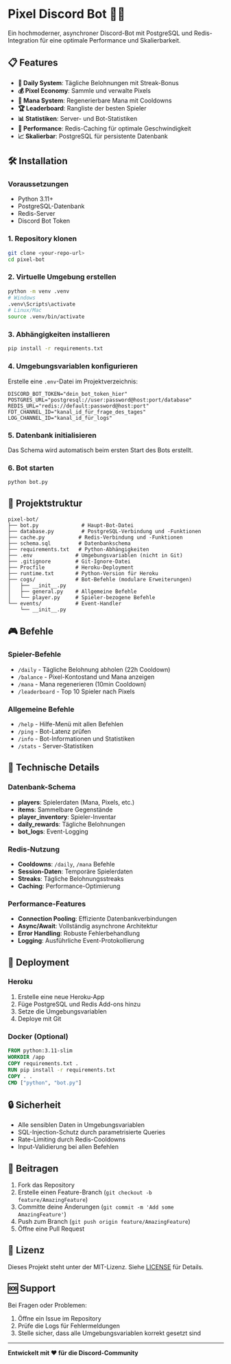 # Pixel Discord Bot 🤖✨

Ein hochmoderner, asynchroner Discord-Bot mit PostgreSQL und Redis-Integration für eine optimale Performance und Skalierbarkeit.

## 📋 Features

- **🎁 Daily System**: Tägliche Belohnungen mit Streak-Bonus
- **💰 Pixel Economy**: Sammle und verwalte Pixels
- **🔮 Mana System**: Regenerierbare Mana mit Cooldowns
- **🏆 Leaderboard**: Rangliste der besten Spieler
- **📊 Statistiken**: Server- und Bot-Statistiken
- **🚀 Performance**: Redis-Caching für optimale Geschwindigkeit
- **📈 Skalierbar**: PostgreSQL für persistente Datenbank

## 🛠️ Installation

### Voraussetzungen

- Python 3.11+
- PostgreSQL-Datenbank
- Redis-Server
- Discord Bot Token

### 1. Repository klonen

```bash
git clone <your-repo-url>
cd pixel-bot
```

### 2. Virtuelle Umgebung erstellen

```bash
python -m venv .venv
# Windows
.venv\Scripts\activate
# Linux/Mac
source .venv/bin/activate
```

### 3. Abhängigkeiten installieren

```bash
pip install -r requirements.txt
```

### 4. Umgebungsvariablen konfigurieren

Erstelle eine `.env`-Datei im Projektverzeichnis:

```env
DISCORD_BOT_TOKEN="dein_bot_token_hier"
POSTGRES_URL="postgresql://user:password@host:port/database"
REDIS_URL="redis://default:password@host:port"
FDT_CHANNEL_ID="kanal_id_für_frage_des_tages"
LOG_CHANNEL_ID="kanal_id_für_logs"
```

### 5. Datenbank initialisieren

Das Schema wird automatisch beim ersten Start des Bots erstellt.

### 6. Bot starten

```bash
python bot.py
```

## 📁 Projektstruktur

```
pixel-bot/
├── bot.py              # Haupt-Bot-Datei
├── database.py         # PostgreSQL-Verbindung und -Funktionen
├── cache.py           # Redis-Verbindung und -Funktionen
├── schema.sql         # Datenbankschema
├── requirements.txt   # Python-Abhängigkeiten
├── .env              # Umgebungsvariablen (nicht in Git)
├── .gitignore        # Git-Ignore-Datei
├── Procfile          # Heroku-Deployment
├── runtime.txt       # Python-Version für Heroku
├── cogs/             # Bot-Befehle (modulare Erweiterungen)
│   ├── __init__.py
│   ├── general.py    # Allgemeine Befehle
│   └── player.py     # Spieler-bezogene Befehle
└── events/           # Event-Handler
    └── __init__.py
```

## 🎮 Befehle

### Spieler-Befehle

- `/daily` - Tägliche Belohnung abholen (22h Cooldown)
- `/balance` - Pixel-Kontostand und Mana anzeigen
- `/mana` - Mana regenerieren (10min Cooldown)
- `/leaderboard` - Top 10 Spieler nach Pixels

### Allgemeine Befehle

- `/help` - Hilfe-Menü mit allen Befehlen
- `/ping` - Bot-Latenz prüfen
- `/info` - Bot-Informationen und Statistiken
- `/stats` - Server-Statistiken

## 🔧 Technische Details

### Datenbank-Schema

- **players**: Spielerdaten (Mana, Pixels, etc.)
- **items**: Sammelbare Gegenstände
- **player_inventory**: Spieler-Inventar
- **daily_rewards**: Tägliche Belohnungen
- **bot_logs**: Event-Logging

### Redis-Nutzung

- **Cooldowns**: `/daily`, `/mana` Befehle
- **Session-Daten**: Temporäre Spielerdaten
- **Streaks**: Tägliche Belohnungsstreaks
- **Caching**: Performance-Optimierung

### Performance-Features

- **Connection Pooling**: Effiziente Datenbankverbindungen
- **Async/Await**: Vollständig asynchrone Architektur
- **Error Handling**: Robuste Fehlerbehandlung
- **Logging**: Ausführliche Event-Protokollierung

## 🚀 Deployment

### Heroku

1. Erstelle eine neue Heroku-App
2. Füge PostgreSQL und Redis Add-ons hinzu
3. Setze die Umgebungsvariablen
4. Deploye mit Git

### Docker (Optional)

```dockerfile
FROM python:3.11-slim
WORKDIR /app
COPY requirements.txt .
RUN pip install -r requirements.txt
COPY . .
CMD ["python", "bot.py"]
```

## 🔒 Sicherheit

- Alle sensiblen Daten in Umgebungsvariablen
- SQL-Injection-Schutz durch parametrisierte Queries
- Rate-Limiting durch Redis-Cooldowns
- Input-Validierung bei allen Befehlen

## 🤝 Beitragen

1. Fork das Repository
2. Erstelle einen Feature-Branch (`git checkout -b feature/AmazingFeature`)
3. Committe deine Änderungen (`git commit -m 'Add some AmazingFeature'`)
4. Push zum Branch (`git push origin feature/AmazingFeature`)
5. Öffne eine Pull Request

## 📝 Lizenz

Dieses Projekt steht unter der MIT-Lizenz. Siehe [LICENSE](LICENSE) für Details.

## 🆘 Support

Bei Fragen oder Problemen:
1. Öffne ein Issue im Repository
2. Prüfe die Logs für Fehlermeldungen
3. Stelle sicher, dass alle Umgebungsvariablen korrekt gesetzt sind

---

**Entwickelt mit ❤️ für die Discord-Community**
